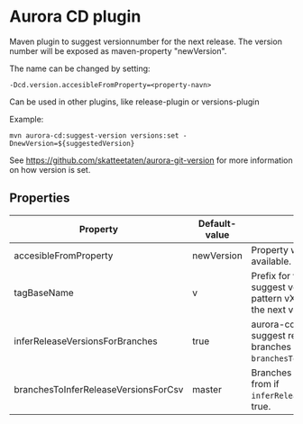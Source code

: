 # Aurora CD plugin

Maven plugin to suggest versionnumber for the next release. The version number will be exposed as maven-property "newVersion".

The name can be changed by setting:

    -Dcd.version.accesibleFromProperty=<property-navn> 

Can be used in other plugins, like release-plugin or versions-plugin

Example:

	mvn aurora-cd:suggest-version versions:set -DnewVersion=${suggestedVersion}

See https://github.com/skatteetaten/aurora-git-version for more information on how version is set.

## Properties

| Property | Default-value | Beskrivelse |
|----------|---------------|-------------|
| accesibleFromProperty | newVersion | Property where the suggest version is available.  |
| tagBaseName | v | Prefix for versjon-tags that is used to suggest versionnumber. All tags in the pattern vX.X.X will be used to suggest the next versionnumber.|
| inferReleaseVersionsForBranches | true | aurora-cd:suggest-version will suggest release-version for all branches listed in the property `branchesToInferReleaseVersionsForCsv`.|
| branchesToInferReleaseVersionsForCsv | master | Branches to suggest release-version from if `inferReleaseVersionsForBranches` is true. |
